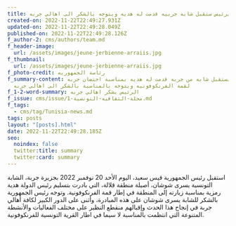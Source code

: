```yaml
---
title: الرئيس ستقبل شابه جربيه قدمت له هديه ويتوجه بالشكر الى اهالي جربه
created-on: 2022-11-22T22:49:27.931Z
updated-on: 2022-11-22T22:49:28.049Z
published-on: 2022-11-22T22:49:28.126Z
f_author-2: cms/authors/team.md
f_header-image:
  url: /assets/images/jeune-jerbienne-arraiis.jpg
f_thumbnail:
  url: /assets/images/jeune-jerbienne-arraiis.jpg
f_photo-credit: رئاسة الجمهوريه
f_summary-content: الرئيس يستقبل شابه من جربه قدمت له هديه بمناسبة احتضان جربه
  لقمة الفرنكوفونيه ويتوجه بالمناسبة بالشكر الى اهالي جربه
f_1-2-word-summary: الرئيس يشكر اهالي جربه
f_issue: cms/issue/مجلة-الثقافيه-التونسية-1.md
f_tags:
  - cms/tag/Tunisia-news.md
tags: posts
layout: "[posts].html"
date: 2022-11-22T22:49:28.185Z
seo:
  noindex: false
  twitter:title: summary
  twitter:card: summary
---
```

استقبل رئيس الجمهورية قيس سعيد، اليوم الأحد 20 نوفمبر 2022 بجزيرة جربة، الشابة التونسية يسرى شوشان، أصيلة منطقة قلالة، التي بادرت بتسليم رئيس الدولة هدية رمزية بمناسبة زيارته إلى المنطقة في إطار قمة الفرنكوفونية. وتوجه رئيس الجمهورية بالشكر للشابة يسرى شوشان على هذه المبادرة، وأثنى على الدور الكبير لكافة أهالي جربة في إنجاح هذا الحدث وإقبالهم منقطع النظير على مختلف الفعاليات والأنشطة المتنوعة التي انتظمت بالمناسبة لا سيما في اطار القرية التونسية للفرنكوفونية.